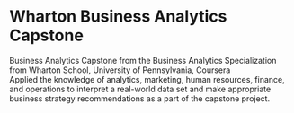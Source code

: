 # Wharton Business Analytics Capstone
Business Analytics Capstone from the Business Analytics Specialization from Wharton School, University of Pennsylvania, Coursera  
Applied the knowledge of analytics, marketing, human resources, finance, and operations to interpret a real-world data set and make appropriate business strategy recommendations as a part of the capstone project.  
